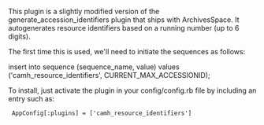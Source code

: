 This plugin is a slightly modified version of the generate_accession_identifiers plugin that ships with ArchivesSpace.
It autogenerates resource identifiers based on a running number (up to 6 digits).

The first time this is used, we'll need to initiate the sequences as follows:

insert into sequence (sequence_name, value) values ('camh_resource_identifiers', CURRENT_MAX_ACCESSIONID);


To install, just activate the plugin in your config/config.rb file by
including an entry such as:

     AppConfig[:plugins] = ['camh_resource_identifiers']
